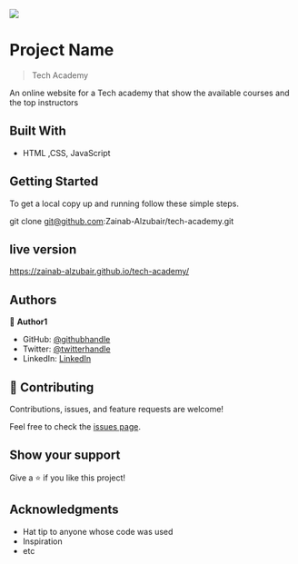
![](https://img.shields.io/badge/Microverse-blueviolet)

# Project Name

> Tech Academy

An online website for a Tech academy that show the available courses and the top instructors   


## Built With

- HTML ,CSS, JavaScript


## Getting Started

To get a local copy up and running follow these simple steps.

git clone git@github.com:Zainab-Alzubair/tech-academy.git

## live version
https://zainab-alzubair.github.io/tech-academy/
## Authors

👤 **Author1**

- GitHub: [@githubhandle](https://github.com/Zainab-Alzubair)
- Twitter: [@twitterhandle](@zainabm34401029)
- LinkedIn: [LinkedIn](https://www.linkedin.com/in/zainab-al-zubair-bb6777168/)

## 🤝 Contributing

Contributions, issues, and feature requests are welcome!

Feel free to check the [issues page](../../issues/).

## Show your support

Give a ⭐️ if you like this project!

## Acknowledgments

- Hat tip to anyone whose code was used
- Inspiration
- etc
